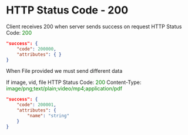 # HTTP Status Code - 200

Client receives 200 when server sends success on request
HTTP Status Code: <span style="color:green">200</span>
```json
"success": {
    "code": 200000,
    "attributes": { }
}
```

When File provided we must send different data

If image, vid, file
HTTP Status Code: <span style="color:green">200</span>
Content-Type: <span style="color:green">image/png;text/plain;video/mp4;application/pdf</span>
```json
"success": {
    "code": 200001,
    "attributes": { 
        "name": "string"
    }
}
```
